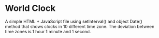 # World Clock
A simple HTML + JavaScript file using setInterval() and object Date() method that shows clocks in 10 different time zone. The deviation between time zones is 1 hour 1 minute and 1 second.
